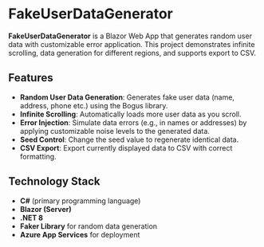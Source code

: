 # FakeUserDataGenerator

**FakeUserDataGenerator** is a Blazor Web App that generates random user data with customizable error application. This project demonstrates infinite scrolling, data generation for different regions, and supports export to CSV.

## Features

- **Random User Data Generation**: Generates fake user data (name, address, phone etc.) using the Bogus library.
- **Infinite Scrolling**: Automatically loads more user data as you scroll.
- **Error Injection**: Simulate data errors (e.g., in names or addresses) by applying customizable noise levels to the generated data.
- **Seed Control**: Change the seed value to regenerate identical data.
- **CSV Export**: Export currently displayed data to CSV with correct formatting.

## Technology Stack

- **C#** (primary programming language)
- **Blazor (Server)**
- **.NET 8**
- **Faker Library** for random data generation
- **Azure App Services** for deployment
